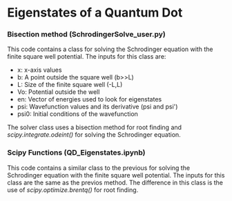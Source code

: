 # Eigenstates of a Quantum Dot

### Bisection method (SchrodingerSolve_user.py)

This code contains a class for solving the Schrodinger equation with the finite square well potential. The inputs for this class are:
- x: x-axis values
- b: A point outside the square well (b>>L)
- L: Size of the finite square well (-L,L)
- Vo: Potential outside the well
- en: Vector of energies used to look for eigenstates
- psi: Wavefunction values and its derivative (psi and psi')
- psi0: Initial conditions of the wavefunction

The solver class uses a bisection method for root finding and *scipy.integrate.odeint()* for solving the Schrodinger equation.

### Scipy Functions (QD_Eigenstates.ipynb)

This code contains a similar class to the previous for solving the Schrodinger equation with the finite square well potential.  The inputs for this class are the same as the previos method.  The difference in this class is the use of *scipy.optimize.brentq()* for root finding.
